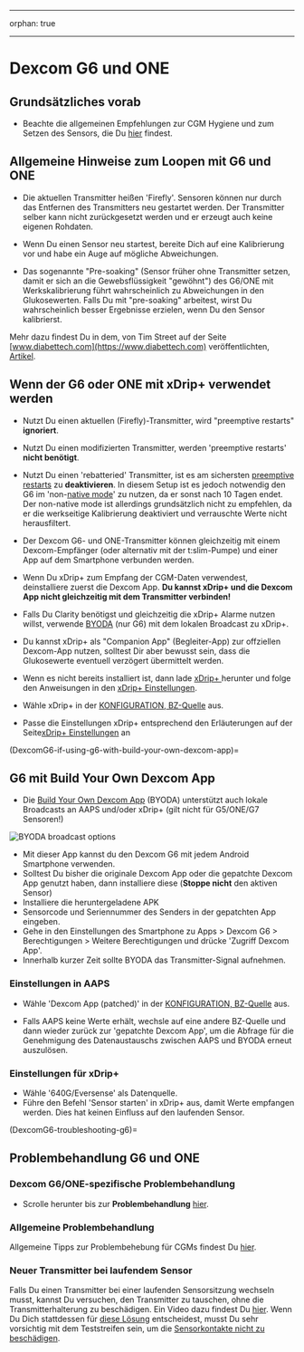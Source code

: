 - - -
orphan: true
- - -

# Dexcom G6 und ONE

## Grundsätzliches vorab

-   Beachte die allgemeinen Empfehlungen zur CGM Hygiene und zum Setzen des Sensors, die Du [hier](../CompatibleCgms/GeneralCGMRecommendation.md) findest.

## Allgemeine Hinweise zum Loopen mit G6 und ONE

- Die aktuellen Transmitter heißen 'Firefly'. Sensoren können nur durch das Entfernen des Transmitters neu gestartet werden. Der Transmitter selber kann nicht zurückgesetzt werden und er erzeugt auch keine eigenen Rohdaten.

- Wenn Du einen Sensor neu startest, bereite Dich auf eine Kalibrierung vor und habe ein Auge auf mögliche Abweichungen.

- Das sogenannte "Pre-soaking" (Sensor früher ohne Transmitter setzen, damit er sich an die Gewebsflüssigkeit "gewöhnt") des G6/ONE mit Werkskalibrierung führt wahrscheinlich zu Abweichungen in den Glukosewerten. Falls Du mit "pre-soaking" arbeitest, wirst Du wahrscheinlich besser Ergebnisse erzielen, wenn Du den Sensor kalibrierst.

Mehr dazu findest Du in dem, von Tim Street auf der Seite [www.diabettech.com](https://www.diabettech.com) veröffentlichten, [Artikel](https://www.diabettech.com/artificial-pancreas/diy-looping-and-cgm/).

## Wenn der G6 oder ONE mit xDrip+ verwendet werden

- Nutzt Du einen aktuellen (Firefly)-Transmitter, wird "preemptive restarts" **ignoriert**.
- Nutzt Du einen modifizierten Transmitter, werden 'preemptive restarts' **nicht benötigt**.
-   Nutzt Du einen 'rebatteried' Transmitter, ist es am sichersten [preemptive restarts](https://navid200.github.io/xDrip/docs/Preemptive-Restart.html) zu **deaktivieren**. In diesem Setup ist es jedoch notwendig den G6 im 'non-[native mode](https://navid200.github.io/xDrip/docs/Native-Algorithm.html)' zu nutzen, da er sonst nach 10 Tagen endet. Der non-native mode ist allerdings grundsätzlich nicht zu empfehlen, da er die werkseitige Kalibrierung deaktiviert und verrauschte Werte nicht herausfiltert.
-   Der Dexcom G6- und ONE-Transmitter können gleichzeitig mit einem Dexcom-Empfänger (oder alternativ mit der t:slim-Pumpe) und einer App auf dem Smartphone verbunden werden.
-   Wenn Du xDrip+ zum Empfang der CGM-Daten verwendest, deinstalliere zuerst die Dexcom App. **Du kannst xDrip+ und die Dexcom App nicht gleichzeitig mit dem Transmitter verbinden!**
-   Falls Du Clarity benötigst und gleichzeitig die xDrip+ Alarme nutzen willst, verwende [BYODA](#DexcomG6-if-using-g6-with-build-your-own-dexcom-app) (nur G6) mit dem lokalen Broadcast zu xDrip+.
-   Du kannst xDrip+ als "Companion App" (Begleiter-App) zur offziellen Dexcom-App nutzen, solltest Dir aber bewusst sein, dass die Glukosewerte eventuell verzögert übermittelt werden.
-   Wenn es nicht bereits installiert ist, dann lade [xDrip+ ](https://github.com/NightscoutFoundation/xDrip) herunter und folge den Anweisungen in den [xDrip+ Einstellungen](../CompatibleCgms/xDrip.md).
-   Wähle xDrip+ in der [KONFIGURATION, BZ-Quelle](#Config-Builder-bg-source) aus.

- Passe die Einstellungen xDrip+ entsprechend den Erläuterungen auf der Seite[xDrip+ Einstellungen](../CompatibleCgms/xDrip.md) an

(DexcomG6-if-using-g6-with-build-your-own-dexcom-app)=
## G6 mit Build Your Own Dexcom App

-   Die [Build Your Own Dexcom App](https://docs.google.com/forms/d/e/1FAIpQLScD76G0Y-BlL4tZljaFkjlwuqhT83QlFM5v6ZEfO7gCU98iJQ/viewform?fbzx=2196386787609383750) (BYODA) unterstützt auch lokale Broadcasts an AAPS und/oder xDrip+ (gilt nicht für G5/ONE/G7 Sensoren!)

![BYODA broadcast options](../images/BYODA.png)

-   Mit dieser App kannst du den Dexcom G6 mit jedem Android Smartphone verwenden.
-   Solltest Du bisher die originale Dexcom App oder die gepatchte Dexcom App genutzt haben, dann installiere diese (**Stoppe nicht** den aktiven Sensor)
-   Installiere die heruntergeladene APK
-   Sensorcode und Seriennummer des Senders in der gepatchten App eingeben.
-   Gehe in den Einstellungen des Smartphone zu Apps > Dexcom G6 > Berechtigungen > Weitere Berechtigungen und drücke 'Zugriff Dexcom App'.
-   Innerhalb kurzer Zeit sollte BYODA das Transmitter-Signal aufnehmen.

### Einstellungen in AAPS

-   Wähle 'Dexcom App (patched)' in der [KONFIGURATION, BZ-Quelle](#Config-Builder-bg-source) aus.

-   Falls AAPS keine Werte erhält, wechsle auf eine andere BZ-Quelle und dann wieder zurück zur 'gepatchte Dexcom App', um die Abfrage für die Genehmigung des Datenaustauschs zwischen AAPS und BYODA erneut auszulösen.

### Einstellungen für xDrip+

-   Wähle '640G/Eversense' als Datenquelle.
-   Führe den Befehl 'Sensor starten' in xDrip+ aus, damit Werte empfangen werden. Dies hat keinen Einfluss auf den laufenden Sensor.


(DexcomG6-troubleshooting-g6)=
## Problembehandlung G6 und ONE

### Dexcom G6/ONE-spezifische Problembehandlung

-   Scrolle herunter bis zur **Problembehandlung** [hier](https://navid200.github.io/xDrip/docs/Dexcom_page.html).

### Allgemeine Problembehandlung

Allgemeine Tipps zur Problembehebung für CGMs findest Du [hier](#general-cgm-troubleshooting).

### Neuer Transmitter bei laufendem Sensor

Falls Du einen Transmitter bei einer laufenden Sensorsitzung wechseln musst, kannst Du versuchen, den Transmitter zu tauschen, ohne die Transmitterhalterung zu beschädigen. Ein Video dazu findest Du [hier](https://navid200.github.io/xDrip/docs/Remove-transmitter.html). Wenn Du Dich stattdessen für [diese Lösung](https://youtu.be/tx-kTsrkNUM) entscheidest, musst Du sehr vorsichtig mit dem Teststreifen sein, um die [Sensorkontakte nicht zu beschädigen](https://navid200.github.io/xDrip/docs/Petroleum-jelly-in-Dexcom-G6-Sensor.html).
